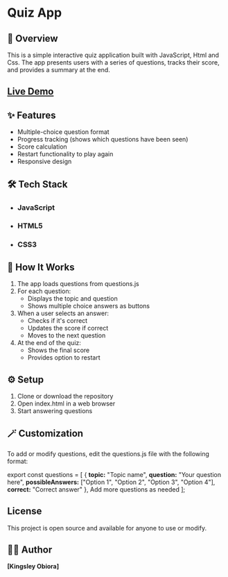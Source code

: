 # Quiz App

## 📝 Overview
This is a simple interactive quiz application built with JavaScript, Html and Css. The app presents users with a series of questions, tracks their score, and provides a summary at the end.

## [Live Demo](https://quiz-app-obiora-kingsleys-app.vercel.app/)

## ✨ Features
- Multiple-choice question format
- Progress tracking (shows which questions have been seen)
- Score calculation
- Restart functionality to play again
- Responsive design

## 🛠️ Tech Stack
- ### JavaScript
- ### HTML5
- ### CSS3

## 📜 How It Works
1. The app loads questions from questions.js
2. For each question:
   - Displays the topic and question
   - Shows multiple choice answers as buttons
3. When a user selects an answer:
   - Checks if it's correct
   - Updates the score if correct
   - Moves to the next question
4. At the end of the quiz:
   - Shows the final score
   - Provides option to restart

## ⚙️ Setup
1. Clone or download the repository
2. Open index.html in a web browser
3. Start answering questions

## 🪄 Customization
To add or modify questions, edit the questions.js file with the following format:

export const questions = [
  {
    **topic:** "Topic name",
    **question:** "Your question here",
    **possibleAnswers:** ["Option 1", "Option 2", "Option 3", "Option 4"],
    **correct:** "Correct answer"
  },
  Add more questions as needed
];

## License
This project is open source and available for anyone to use or modify.

## 👨‍💻 Author
**[Kingsley Obiora]**
